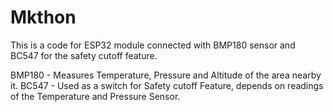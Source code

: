# Mkthon

This is a code for ESP32 module connected with BMP180 sensor and BC547 for the safety cutoff feature.

BMP180 - Measures Temperature, Pressure and Altitude of the area nearby it.
BC547 - Used as a switch for Safety cutoff Feature, depends on readings of the Temperature and Pressure Sensor.
